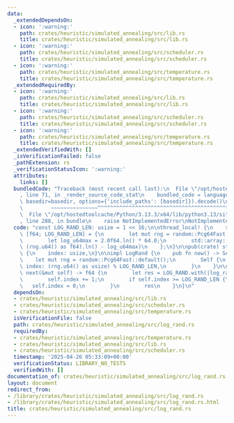 ```yaml
---
data:
  _extendedDependsOn:
  - icon: ':warning:'
    path: crates/heuristic/simulated_annealing/src/lib.rs
    title: crates/heuristic/simulated_annealing/src/lib.rs
  - icon: ':warning:'
    path: crates/heuristic/simulated_annealing/src/scheduler.rs
    title: crates/heuristic/simulated_annealing/src/scheduler.rs
  - icon: ':warning:'
    path: crates/heuristic/simulated_annealing/src/temperature.rs
    title: crates/heuristic/simulated_annealing/src/temperature.rs
  _extendedRequiredBy:
  - icon: ':warning:'
    path: crates/heuristic/simulated_annealing/src/lib.rs
    title: crates/heuristic/simulated_annealing/src/lib.rs
  - icon: ':warning:'
    path: crates/heuristic/simulated_annealing/src/scheduler.rs
    title: crates/heuristic/simulated_annealing/src/scheduler.rs
  - icon: ':warning:'
    path: crates/heuristic/simulated_annealing/src/temperature.rs
    title: crates/heuristic/simulated_annealing/src/temperature.rs
  _extendedVerifiedWith: []
  _isVerificationFailed: false
  _pathExtension: rs
  _verificationStatusIcon: ':warning:'
  attributes:
    links: []
  bundledCode: "Traceback (most recent call last):\n  File \"/opt/hostedtoolcache/Python/3.13.3/x64/lib/python3.13/site-packages/onlinejudge_verify/documentation/build.py\"\
    , line 71, in _render_source_code_stat\n    bundled_code = language.bundle(stat.path,\
    \ basedir=basedir, options={'include_paths': [basedir]}).decode()\n          \
    \         ~~~~~~~~~~~~~~~^^^^^^^^^^^^^^^^^^^^^^^^^^^^^^^^^^^^^^^^^^^^^^^^^^^^^^^^^^^^^^^^^^\n\
    \  File \"/opt/hostedtoolcache/Python/3.13.3/x64/lib/python3.13/site-packages/onlinejudge_verify/languages/rust.py\"\
    , line 288, in bundle\n    raise NotImplementedError\nNotImplementedError\n"
  code: "const LOG_RAND_LEN: usize = 1 << 16;\n\nthread_local! {\n    static LOG_RAND:\
    \ [f64; LOG_RAND_LEN] = {\n        let mut rng = random::Pcg64Fast::default();\n\
    \        let log_u64max = 2.0f64.ln() * 64.0;\n        std::array::from_fn(|_|\
    \ (rng.u64() as f64).ln() - log_u64max)\n    };\n}\n\npub(crate) struct LogRand\
    \ {\n    index: usize,\n}\n\nimpl LogRand {\n    pub fn new() -> Self {\n    \
    \    let mut rng = random::Pcg64Fast::default();\n        Self {\n           \
    \ index: (rng.u64() as usize) % LOG_RAND_LEN,\n        }\n    }\n\n    pub fn\
    \ next(&mut self) -> f64 {\n        let res = LOG_RAND.with(|log_rand| log_rand[self.index]);\n\
    \        self.index += 1;\n        if self.index >= LOG_RAND_LEN {\n         \
    \   self.index = 0;\n        }\n        res\n    }\n}\n"
  dependsOn:
  - crates/heuristic/simulated_annealing/src/lib.rs
  - crates/heuristic/simulated_annealing/src/scheduler.rs
  - crates/heuristic/simulated_annealing/src/temperature.rs
  isVerificationFile: false
  path: crates/heuristic/simulated_annealing/src/log_rand.rs
  requiredBy:
  - crates/heuristic/simulated_annealing/src/temperature.rs
  - crates/heuristic/simulated_annealing/src/lib.rs
  - crates/heuristic/simulated_annealing/src/scheduler.rs
  timestamp: '2025-04-26 05:33:09+00:00'
  verificationStatus: LIBRARY_NO_TESTS
  verifiedWith: []
documentation_of: crates/heuristic/simulated_annealing/src/log_rand.rs
layout: document
redirect_from:
- /library/crates/heuristic/simulated_annealing/src/log_rand.rs
- /library/crates/heuristic/simulated_annealing/src/log_rand.rs.html
title: crates/heuristic/simulated_annealing/src/log_rand.rs
---
```

